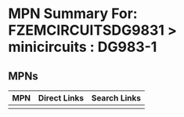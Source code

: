 



# MPN Summary For: FZEMCIRCUITSDG9831 > minicircuits : DG983-1

## MPNs
  

|MPN|Direct Links|Search Links|
| :--- | :--- | :--- |
||||
